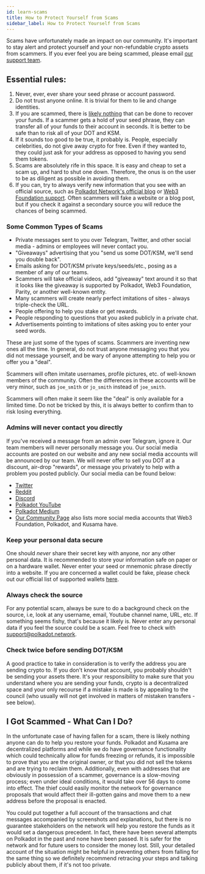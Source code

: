 ```yaml
---
id: learn-scams
title: How to Protect Yourself from Scams
sidebar_label: How to Protect Yourself from Scams
---
```


Scams have unfortunately made an impact on our community. It's important to stay alert and protect
yourself and your non-refundable crypto assets from scammers. If you ever feel you are being
scammed, please email [our support team](mailto:support@web3.foundation).

## Essential rules:

1. Never, ever, ever share your seed phrase or account password.
2. Do not trust anyone online. It is trivial for them to lie and change identities.
3. If you are scammed, there is [likely nothing](#i-got-scammed---what-can-i-do) that can be done to
   recover your funds. If a scammer gets a hold of your seed phrase, they can transfer all of your
   funds to their account in seconds. It is better to be safe than to risk all of your DOT and KSM.
4. If it sounds too good to be true, it probably is. People, especially celebrities, do not give
   away crypto for free. Even if they wanted to, they could just ask for your address as opposed to
   having you send them tokens.
5. Scams are absolutely rife in this space. It is easy and cheap to set a scam up, and hard to shut
   one down. Therefore, the onus is on the user to be as diligent as possible in avoiding them.
6. If you can, try to always verify new information that you see with an official source, such as
   [Polkadot Network's official blog](community) or
   [Web3 Foundation support](mailto:support@polkadot.network). Often scammers will fake a website or
   a blog post, but if you check it against a secondary source you will reduce the chances of being
   scammed.

### Some Common Types of Scams

- Private messages sent to you over Telegram, Twitter, and other social media - admins or employees
  will never contact you.
- "Giveaways" advertising that you "send us some DOT/KSM, we'll send you double back".
- Emails asking for DOT/KSM private keys/seeds/etc., posing as a member of any of our teams.
- Scammers will take official videos, add "giveaway" text around it so that it looks like the
  giveaway is supported by Polkadot, Web3 Foundation, Parity, or another well-known entity.
- Many scammers will create nearly perfect imitations of sites - always triple-check the URL.
- People offering to help you stake or get rewards.
- People responding to questions that you asked publicly in a private chat.
- Advertisements pointing to imitations of sites asking you to enter your seed words.

These are just some of the types of scams. Scammers are inventing new ones all the time. In general,
do not trust anyone messaging you that you did not message yourself, and be wary of anyone
attempting to help you or offer you a "deal".

Scammers will often imitate usernames, profile pictures, etc. of well-known members of the
community. Often the differences in these accounts will be very minor, such as `joe_sm1th` or
`jo_smith` instead of `joe_smith`.

Scammers will often make it seem like the "deal" is only available for a limited time. Do not be
tricked by this, it is always better to confirm than to risk losing everything.

### Admins will never contact you directly

If you've received a message from an admin over Telegram, ignore it. Our team members will never
personally message you. Our social media accounts are posted on our website and any new social media
accounts will be announced by our team. We will never offer to sell you DOT at a discount, air-drop
"rewards", or message you privately to help with a problem you posted publicly. Our social media can
be found below:

- [Twitter](https://twitter.com/Polkadot)
- [Reddit](https://www.reddit.com/r/dot)
- [Discord](https://discord.gg/wGUDt2p)
- [Polkadot YouTube](https://www.youtube.com/channel/UCB7PbjuZLEba_znc7mEGNgw)
- [Polkadot Medium](https://medium.com/polkadot-network)
- [Our Community Page](community) also lists more social media accounts that Web3 Foundation,
  Polkadot, and Kusama have.

### Keep your personal data secure

One should _never_ share their secret key with anyone, nor any other personal data. It is
recommended to store your information safe on paper or on a hardware wallet. Never enter your seed
or mnemonic phrase directly into a website. If you are concerned a wallet could be fake, please
check out our official list of supported wallets [here](build-wallets).

### Always check the source

For any potential scam, always be sure to do a background check on the source, i.e, look at any
username, email, Youtube channel name, URL, etc. If something seems fishy, that's because it likely
is. Never enter any personal data if you feel the source could be a scam. Feel free to check with
[support@polkadot.network](mailto:support@web3.foundation).

### Check twice before sending DOT/KSM

A good practice to take in consideration is to verify the address you are sending crypto to. If you
don't know that account, you probably shouldn't be sending your assets there. It's your
responsibility to make sure that you understand where you are sending your funds, crypto is a
decentralized space and your only recourse if a mistake is made is by appealing to the council (who
usually will not get involved in matters of mistaken transfers - see below).

## I Got Scammed - What Can I Do?

In the unfortunate case of having fallen for a scam, there is likely nothing anyone can do to help
you restore your funds. Polkadot and Kusama are decentralized platforms and while we do have
governance functionality which could technically allow for funds freezing or refunds, it is
impossible to prove that you are the original owner, or that you did not sell the tokens and are
trying to reclaim them. Additionally, even with addresses that are obviously in possession of a
scammer, governance is a slow-moving process; even under ideal conditions, it would take over 56
days to come into effect. The thief could easily monitor the network for governance proposals that
would affect their ill-gotten gains and move them to a new address before the proposal is enacted.

You could put together a full account of the transactions and chat messages accompanied by
screenshots and explanations, but there is no guarantee stakeholders on the network will help you
restore the funds as it would set a dangerous precedent. In fact, there have been several attempts
on Polkadot in the past and none have been passed. It is safer for the network and for future users
to consider the money lost. Still, your detailed account of the situation might be helpful in
preventing others from falling for the same thing so we definitely recommend retracing your steps
and talking publicly about them, if it's not too private.
